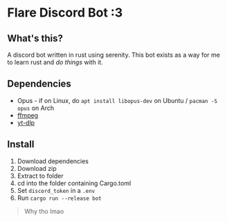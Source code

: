 # Flare Discord Bot :3
## What's this?
A discord bot written in rust using serenity. This bot exists as a way for me to learn rust and _do things_ with it.

## Dependencies
- Opus - if on Linux, do `apt install libopus-dev` on Ubuntu / `pacman -S opus` on Arch
- [ffmpeg](https://ffmpeg.org/download.html)
- [yt-dlp](https://github.com/yt-dlp/yt-dlp#installation)

## Install
1. Download dependencies
2. Download zip
3. Extract to folder
4. cd into the folder containing Cargo.toml
5. Set `discord_token` in a `.env`
6. Run `cargo run --release bot`

> Why tho lmao
